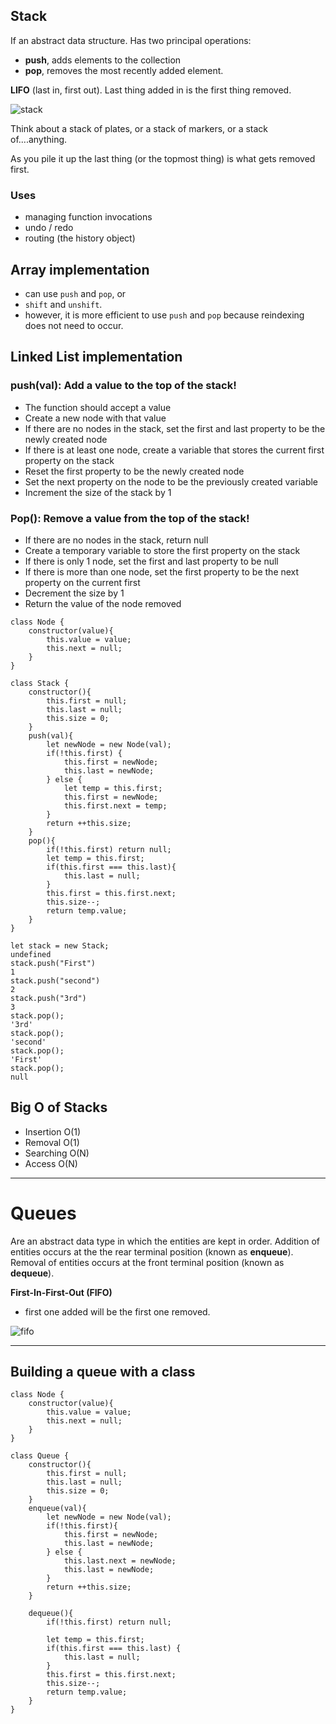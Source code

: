 ## Stack

If an abstract data structure. Has two principal operations:
- **push**, adds elements to the collection
- **pop**, removes the most recently added element.

**LIFO** (last in, first out). Last thing added in is the first thing removed. 

![stack](https://camo.githubusercontent.com/7163784baed9e988949a1dfbf1e749eac91ea38cd1f738ec5094469f22242675/68747470733a2f2f75706c6f61642e77696b696d656469612e6f72672f77696b6970656469612f636f6d6d6f6e732f622f62342f4c69666f5f737461636b2e706e67)

Think about a stack of plates, or a stack of markers, or a stack of....anything.

As you pile it up the last thing (or the topmost thing) is what gets removed first.

### Uses
- managing function invocations
- undo / redo
- routing (the history object)

## Array implementation

- can use `push` and `pop`, or
- `shift` and `unshift`.
- however, it is more efficient to use `push` and `pop` because reindexing does not need to occur. 

## Linked List implementation

### push(val): Add a value to the top of the stack!
- The function should accept a value 
- Create a new node with that value 
- If there are no nodes in the stack, set the first and last property to be the newly created node  
- If there is at least one node, create a variable that stores the current first property on the stack 
- Reset the first property to be the newly created node 
- Set the next property on the node to be the previously created variable 
- Increment the size of the stack by 1 

### Pop(): Remove a value from the top of the stack!
- If there are no nodes in the stack, return null 
- Create a temporary variable to store the first property on the stack 
- If there is only 1 node, set the first and last property to be null 
- If there is more than one node, set the first property to be the next property on the current first 
- Decrement the size by 1 
- Return the value of the node removed 

```
class Node {
    constructor(value){
        this.value = value;
        this.next = null;
    }
}

class Stack {
    constructor(){
        this.first = null;
        this.last = null;
        this.size = 0;
    }
    push(val){
        let newNode = new Node(val);
        if(!this.first) {
            this.first = newNode;
            this.last = newNode;
        } else {
            let temp = this.first;
            this.first = newNode;
            this.first.next = temp;
        }
        return ++this.size;
    }
    pop(){
        if(!this.first) return null;
        let temp = this.first;
        if(this.first === this.last){
            this.last = null;
        }
        this.first = this.first.next;
        this.size--;
        return temp.value;
    }
}

let stack = new Stack;
undefined
stack.push("First")
1
stack.push("second")
2
stack.push("3rd")
3
stack.pop();
'3rd'
stack.pop();
'second'
stack.pop();
'First'
stack.pop();
null
```

## Big O of Stacks

- Insertion O(1) 
- Removal O(1) 
- Searching O(N) 
- Access O(N) 

---

# Queues

Are an abstract data type in which the entities are kept in order. Addition of entities occurs at the the rear terminal position (known as **enqueue**). Removal of entities occurs at the front terminal position (known as **dequeue**).

**First-In-First-Out (FIFO)**
- first one added will be the first one removed. 

![fifo](https://camo.githubusercontent.com/a98486bae83b4a5c7efcc361d1b1440d471c4d0f874b014aab59a7374b0fddf9/68747470733a2f2f75706c6f61642e77696b696d656469612e6f72672f77696b6970656469612f636f6d6d6f6e732f352f35322f446174615f51756575652e737667)

---

## Building a queue with a class

```
class Node {
    constructor(value){
        this.value = value;
        this.next = null;
    }
}

class Queue {
    constructor(){
        this.first = null;
        this.last = null;
        this.size = 0;
    }
    enqueue(val){
        let newNode = new Node(val);
        if(!this.first){
            this.first = newNode;
            this.last = newNode;
        } else {
            this.last.next = newNode;
            this.last = newNode;
        }
        return ++this.size;
    }

    dequeue(){
        if(!this.first) return null;

        let temp = this.first;
        if(this.first === this.last) {
            this.last = null;
        }
        this.first = this.first.next;
        this.size--;
        return temp.value;
    }
}
```